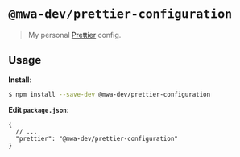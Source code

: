# `@mwa-dev/prettier-configuration`

> My personal [Prettier](https://prettier.io) config.

## Usage

**Install**:

```bash
$ npm install --save-dev @mwa-dev/prettier-configuration
```

**Edit `package.json`**:

```jsonc
{
  // ...
  "prettier": "@mwa-dev/prettier-configuration"
}
```
